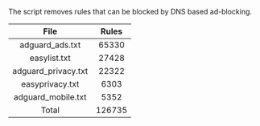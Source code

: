 The script removes rules that can be blocked by DNS based ad-blocking.


| File | Rules |
|:----:|:-----:|
| adguard_ads.txt | 65330 |
| easylist.txt | 27428 |
| adguard_privacy.txt | 22322 |
| easyprivacy.txt | 6303 |
| adguard_mobile.txt | 5352 |
| Total | 126735 |